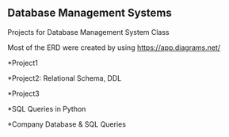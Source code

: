 ## Database Management Systems

Projects for Database Management System Class

Most of the ERD were created by using https://app.diagrams.net/

*Project1

*Project2: Relational Schema, DDL

*Project3

*SQL Queries in Python

*Company Database & SQL Queries

